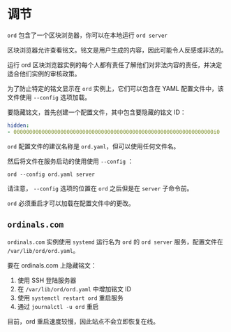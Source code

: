 调节
==========

`ord` 包含了一个区块浏览器，你可以在本地运行 `ord server`

区块浏览器允许查看铭文。铭文是用户生成的内容，因此可能令人反感或非法的。


运行 ord 区块浏览器实例的每个人都有责任了解他们对非法内容的责任，并决定适合他们实例的审核政策。



为了防止特定的铭文显示在 `ord` 实例上，它们可以包含在 YAML 配置文件中，该文件使用 `--config` 选项加载。



要隐藏铭文，首先创建一个配置文件，其中包含要隐藏的铭文 ID：


```yaml
hidden:
- 0000000000000000000000000000000000000000000000000000000000000000i0
```




`ord` 配置文件的建议名称是 `ord.yaml`，但可以使用任何文件名。


然后将文件在服务启动的使用使用 `--config` ：

`ord --config ord.yaml server`

请注意， `--config` 选项的位置在  `ord` 之后但是在  `server` 子命令前。

`ord` 必须重启才可以加载在配置文件中的更改。



`ordinals.com`
--------------

`ordinals.com` 实例使用 `systemd` 运行名为 `ord` 的 `ord server` 服务，配置文件在 `/var/lib/ord/ord.yaml`。


要在 ordinals.com 上隐藏铭文：

1. 使用 SSH 登陆服务器
2. 在 `/var/lib/ord/ord.yaml` 中增加铭文 ID
3. 使用 `systemctl restart ord` 重启服务
4. 通过 `journalctl -u ord` 重启

目前，ord 重启速度较慢，因此站点不会立即恢复在线。

